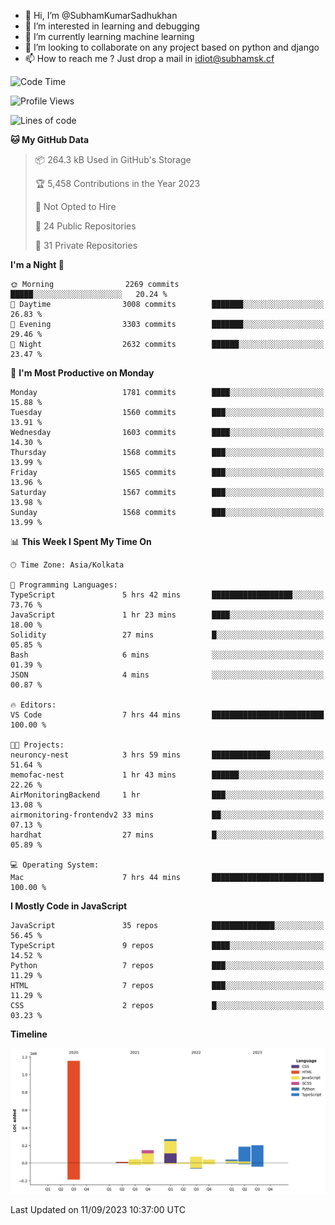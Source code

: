 - 👋 Hi, I’m @SubhamKumarSadhukhan
- 👀 I’m interested in learning and debugging
- 🌱 I’m currently learning machine learning
- 💞️ I’m looking to collaborate on any project based on python and django
- 📫 How to reach me ?
      Just drop a mail in idiot@subhamsk.cf

<!---
SubhamKumarSadhukhan/SubhamKumarSadhukhan is a ✨ special ✨ repository because its `README.md` (this file) appears on your GitHub profile.
You can click the Preview link to take a look at your changes.
--->


<!--START_SECTION:waka-->
![Code Time](http://img.shields.io/badge/Code%20Time-1%2C552%20hrs%2050%20mins-blue)

![Profile Views](http://img.shields.io/badge/Profile%20Views-7-blue)

![Lines of code](https://img.shields.io/badge/From%20Hello%20World%20I%27ve%20Written-2.2%20million%20lines%20of%20code-blue)

**🐱 My GitHub Data** 

> 📦 264.3 kB Used in GitHub's Storage 
 > 
> 🏆 5,458 Contributions in the Year 2023
 > 
> 🚫 Not Opted to Hire
 > 
> 📜 24 Public Repositories 
 > 
> 🔑 31 Private Repositories 
 > 
**I'm a Night 🦉** 

```text
🌞 Morning                2269 commits        █████░░░░░░░░░░░░░░░░░░░░   20.24 % 
🌆 Daytime                3008 commits        ███████░░░░░░░░░░░░░░░░░░   26.83 % 
🌃 Evening                3303 commits        ███████░░░░░░░░░░░░░░░░░░   29.46 % 
🌙 Night                  2632 commits        ██████░░░░░░░░░░░░░░░░░░░   23.47 % 
```
📅 **I'm Most Productive on Monday** 

```text
Monday                   1781 commits        ████░░░░░░░░░░░░░░░░░░░░░   15.88 % 
Tuesday                  1560 commits        ███░░░░░░░░░░░░░░░░░░░░░░   13.91 % 
Wednesday                1603 commits        ████░░░░░░░░░░░░░░░░░░░░░   14.30 % 
Thursday                 1568 commits        ███░░░░░░░░░░░░░░░░░░░░░░   13.99 % 
Friday                   1565 commits        ███░░░░░░░░░░░░░░░░░░░░░░   13.96 % 
Saturday                 1567 commits        ███░░░░░░░░░░░░░░░░░░░░░░   13.98 % 
Sunday                   1568 commits        ███░░░░░░░░░░░░░░░░░░░░░░   13.99 % 
```


📊 **This Week I Spent My Time On** 

```text
🕑︎ Time Zone: Asia/Kolkata

💬 Programming Languages: 
TypeScript               5 hrs 42 mins       ██████████████████░░░░░░░   73.76 % 
JavaScript               1 hr 23 mins        ████░░░░░░░░░░░░░░░░░░░░░   18.00 % 
Solidity                 27 mins             █░░░░░░░░░░░░░░░░░░░░░░░░   05.85 % 
Bash                     6 mins              ░░░░░░░░░░░░░░░░░░░░░░░░░   01.39 % 
JSON                     4 mins              ░░░░░░░░░░░░░░░░░░░░░░░░░   00.87 % 

🔥 Editors: 
VS Code                  7 hrs 44 mins       █████████████████████████   100.00 % 

🐱‍💻 Projects: 
neuroncy-nest            3 hrs 59 mins       █████████████░░░░░░░░░░░░   51.64 % 
memofac-nest             1 hr 43 mins        ██████░░░░░░░░░░░░░░░░░░░   22.26 % 
AirMonitoringBackend     1 hr                ███░░░░░░░░░░░░░░░░░░░░░░   13.08 % 
airmonitoring-frontendv2 33 mins             ██░░░░░░░░░░░░░░░░░░░░░░░   07.13 % 
hardhat                  27 mins             █░░░░░░░░░░░░░░░░░░░░░░░░   05.89 % 

💻 Operating System: 
Mac                      7 hrs 44 mins       █████████████████████████   100.00 % 
```

**I Mostly Code in JavaScript** 

```text
JavaScript               35 repos            ██████████████░░░░░░░░░░░   56.45 % 
TypeScript               9 repos             ████░░░░░░░░░░░░░░░░░░░░░   14.52 % 
Python                   7 repos             ███░░░░░░░░░░░░░░░░░░░░░░   11.29 % 
HTML                     7 repos             ███░░░░░░░░░░░░░░░░░░░░░░   11.29 % 
CSS                      2 repos             █░░░░░░░░░░░░░░░░░░░░░░░░   03.23 % 
```



**Timeline**

![Lines of Code chart](https://raw.githubusercontent.com/SubhamKumarSadhukhan/SubhamKumarSadhukhan/main/assets/bar_graph.png)


 Last Updated on 11/09/2023 10:37:00 UTC
<!--END_SECTION:waka-->

